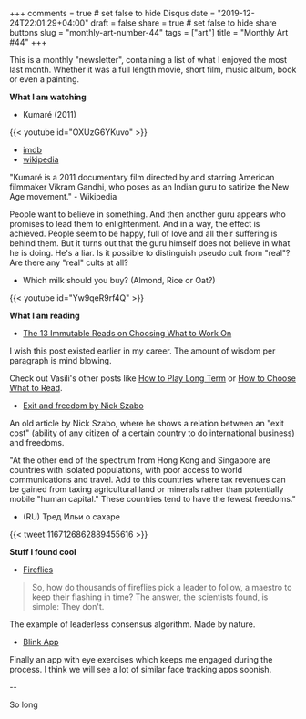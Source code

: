 +++
comments = true	# set false to hide Disqus
date = "2019-12-24T22:01:29+04:00"
draft = false
share = true	# set false to hide share buttons
slug = "monthly-art-number-44"
tags = ["art"]
title = "Monthly Art #44"
+++

This is a monthly "newsletter", containing a list of what I enjoyed the most
last month. Whether it was a full length movie, short film, music album, book
or even a painting.

<!--more-->

**What I am watching**

* Kumaré (2011)

{{< youtube id="OXUzG6YKuvo" >}}

  - [imdb](https://www.imdb.com/title/tt1865425/)
  - [wikipedia](https://en.wikipedia.org/wiki/Kumar%C3%A9)

"Kumaré is a 2011 documentary film directed by and starring American filmmaker
Vikram Gandhi, who poses as an Indian guru to satirize the New Age movement." -
Wikipedia

People want to believe in something. And then another guru appears who promises
to lead them to enlightenment. And in a way, the effect is achieved. People
seem to be happy, full of love and all their suffering is behind them. But it
turns out that the guru himself does not believe in what he is doing. He's a
liar. Is it possible to distinguish pseudo cult from "real"? Are there any
"real" cults at all?

* Which milk should you buy? (Almond, Rice or Oat?)

{{< youtube id="Yw9qeR9rf4Q" >}}

**What I am reading**

* [The 13 Immutable Reads on Choosing What to Work On](https://vasilishynkarenka.com/blog/13-reads-on-choosing-what-to-work-on)

I wish this post existed earlier in my career. The amount of wisdom per
paragraph is mind blowing.

Check out Vasili's other posts like
[How to Play Long Term](https://vasilishynkarenka.com/blog/how-to-play-long-term)
or [How to Choose What to
Read](https://vasilishynkarenka.com/blog/how-to-choose-what-to-read).

* [Exit and freedom by Nick Szabo](https://unenumerated.blogspot.com/2007/08/exit-and-freedom.html)

An old article by Nick Szabo, where he shows a relation between an "exit cost"
(ability of any citizen of a certain country to do international business) and
freedoms.

"At the other end of the spectrum from Hong Kong and Singapore are countries
with isolated populations, with poor access to world communications and travel.
Add to this countries where tax revenues can be gained from taxing agricultural
land or minerals rather than potentially mobile "human capital." These
countries tend to have the fewest freedoms."

* (RU) Тред Ильи о сахаре

{{< tweet 1167126862889455616 >}}

**Stuff I found cool**

* [Fireflies](https://ncase.me/fireflies/)

> So, how do thousands of fireflies pick a leader to follow, a maestro to keep
  their flashing in time? The answer, the scientists found, is simple: They
  don't.

The example of leaderless consensus algorithm. Made by nature.

* [Blink App](https://www.blnk.app)

Finally an app with eye exercises which keeps me engaged during the process.
I think we will see a lot of similar face tracking apps soonish.

--

So long
